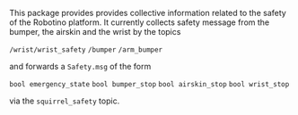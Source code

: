 This package provides provides collective information related to the safety of the Robotino platform. It currently collects safety message from the bumper, the airskin and the wrist by the topics

`/wrist/wrist_safety`
`/bumper`
`/arm_bumper`

and forwards a `Safety.msg` of the form

`bool emergency_state`
`bool bumper_stop`
`bool airskin_stop`
`bool wrist_stop`

via the `squirrel_safety` topic.

